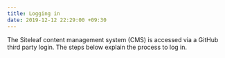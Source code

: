 ```yaml
---
title: Logging in
date: 2019-12-12 22:29:00 +09:30
---
```


The Siteleaf content management system (CMS) is accessed via a GitHub third party login. The steps below explain the process to log in.


